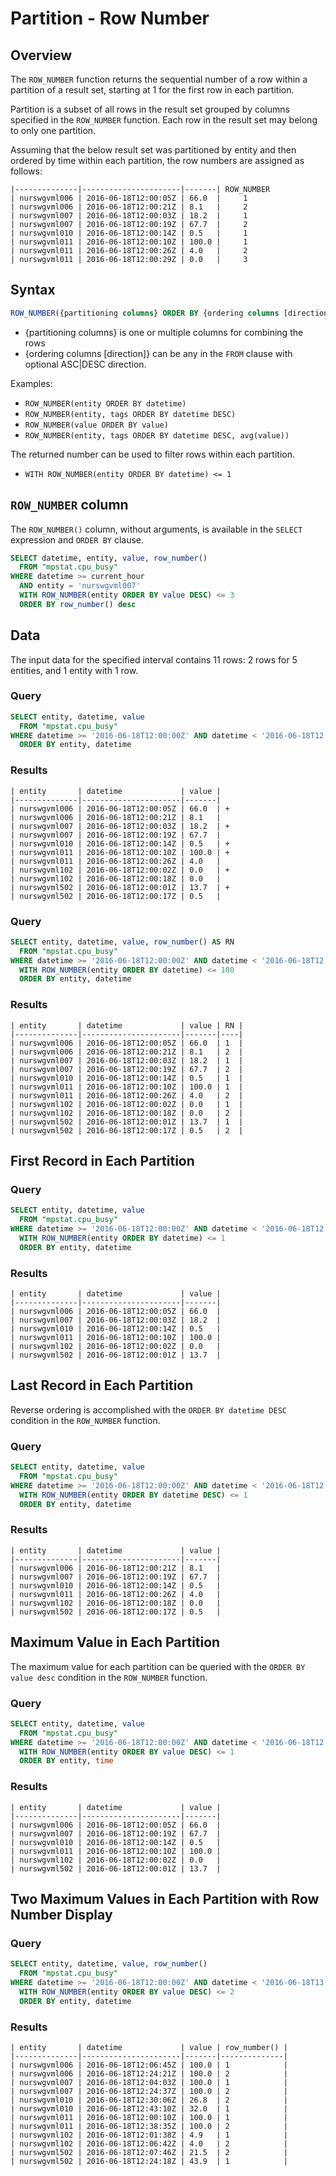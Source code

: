 # Partition - Row Number

## Overview

The `ROW_NUMBER` function returns the sequential number of a row within a partition of a result set, starting at 1 for the first row in each partition.

Partition is a subset of all rows in the result set grouped by columns specified in the `ROW_NUMBER` function. Each row in the result set may belong to only one partition.

Assuming that the below result set was partitioned by entity and then ordered by time within each partition, the row numbers are assigned as follows:

```ls
|--------------|----------------------|-------| ROW_NUMBER
| nurswgvml006 | 2016-06-18T12:00:05Z | 66.0  |     1
| nurswgvml006 | 2016-06-18T12:00:21Z | 8.1   |     2
| nurswgvml007 | 2016-06-18T12:00:03Z | 18.2  |     1
| nurswgvml007 | 2016-06-18T12:00:19Z | 67.7  |     2
| nurswgvml010 | 2016-06-18T12:00:14Z | 0.5   |     1
| nurswgvml011 | 2016-06-18T12:00:10Z | 100.0 |     1
| nurswgvml011 | 2016-06-18T12:00:26Z | 4.0   |     2
| nurswgvml011 | 2016-06-18T12:00:29Z | 0.0   |     3
```

## Syntax

```sql
ROW_NUMBER({partitioning columns} ORDER BY {ordering columns [direction]})
```

* {partitioning columns} is one or multiple columns for combining the rows
* {ordering columns [direction]} can be any in the `FROM` clause with optional ASC|DESC direction.

Examples:

* `ROW_NUMBER(entity ORDER BY datetime)`
* `ROW_NUMBER(entity, tags ORDER BY datetime DESC)`
* `ROW_NUMBER(value ORDER BY value)`
* `ROW_NUMBER(entity, tags ORDER BY datetime DESC, avg(value))`

 The returned number can be used to filter rows within each partition.

* `WITH ROW_NUMBER(entity ORDER BY datetime) <= 1`

## `ROW_NUMBER` column

The `ROW_NUMBER()` column, without arguments, is available in the `SELECT` expression and `ORDER BY` clause.

```sql
SELECT datetime, entity, value, row_number()
  FROM "mpstat.cpu_busy"
WHERE datetime >= current_hour
  AND entity = 'nurswgvml007'
  WITH ROW_NUMBER(entity ORDER BY value DESC) <= 3
  ORDER BY row_number() desc
```

## Data

The input data for the specified interval contains 11 rows: 2 rows for 5 entities, and 1 entity with 1 row.

### Query

```sql
SELECT entity, datetime, value
  FROM "mpstat.cpu_busy"
WHERE datetime >= '2016-06-18T12:00:00Z' AND datetime < '2016-06-18T12:00:30Z'
  ORDER BY entity, datetime
```

### Results

```ls
| entity       | datetime             | value |
|--------------|----------------------|-------|
| nurswgvml006 | 2016-06-18T12:00:05Z | 66.0  | +
| nurswgvml006 | 2016-06-18T12:00:21Z | 8.1   |
| nurswgvml007 | 2016-06-18T12:00:03Z | 18.2  | +
| nurswgvml007 | 2016-06-18T12:00:19Z | 67.7  |
| nurswgvml010 | 2016-06-18T12:00:14Z | 0.5   | +
| nurswgvml011 | 2016-06-18T12:00:10Z | 100.0 | +
| nurswgvml011 | 2016-06-18T12:00:26Z | 4.0   |
| nurswgvml102 | 2016-06-18T12:00:02Z | 0.0   | +
| nurswgvml102 | 2016-06-18T12:00:18Z | 0.0   |
| nurswgvml502 | 2016-06-18T12:00:01Z | 13.7  | +
| nurswgvml502 | 2016-06-18T12:00:17Z | 0.5   |
```

### Query

```sql
SELECT entity, datetime, value, row_number() AS RN
  FROM "mpstat.cpu_busy"
WHERE datetime >= '2016-06-18T12:00:00Z' AND datetime < '2016-06-18T12:00:30Z'
  WITH ROW_NUMBER(entity ORDER BY datetime) <= 100
  ORDER BY entity, datetime
```

### Results

```ls
| entity       | datetime             | value | RN |
|--------------|----------------------|-------|----|
| nurswgvml006 | 2016-06-18T12:00:05Z | 66.0  | 1  |
| nurswgvml006 | 2016-06-18T12:00:21Z | 8.1   | 2  |
| nurswgvml007 | 2016-06-18T12:00:03Z | 18.2  | 1  |
| nurswgvml007 | 2016-06-18T12:00:19Z | 67.7  | 2  |
| nurswgvml010 | 2016-06-18T12:00:14Z | 0.5   | 1  |
| nurswgvml011 | 2016-06-18T12:00:10Z | 100.0 | 1  |
| nurswgvml011 | 2016-06-18T12:00:26Z | 4.0   | 2  |
| nurswgvml102 | 2016-06-18T12:00:02Z | 0.0   | 1  |
| nurswgvml102 | 2016-06-18T12:00:18Z | 0.0   | 2  |
| nurswgvml502 | 2016-06-18T12:00:01Z | 13.7  | 1  |
| nurswgvml502 | 2016-06-18T12:00:17Z | 0.5   | 2  |
```

## First Record in Each Partition

### Query

```sql
SELECT entity, datetime, value
  FROM "mpstat.cpu_busy"
WHERE datetime >= '2016-06-18T12:00:00Z' AND datetime < '2016-06-18T12:00:30Z'
  WITH ROW_NUMBER(entity ORDER BY datetime) <= 1
  ORDER BY entity, datetime
```

### Results

```ls
| entity       | datetime             | value |
|--------------|----------------------|-------|
| nurswgvml006 | 2016-06-18T12:00:05Z | 66.0  |
| nurswgvml007 | 2016-06-18T12:00:03Z | 18.2  |
| nurswgvml010 | 2016-06-18T12:00:14Z | 0.5   |
| nurswgvml011 | 2016-06-18T12:00:10Z | 100.0 |
| nurswgvml102 | 2016-06-18T12:00:02Z | 0.0   |
| nurswgvml502 | 2016-06-18T12:00:01Z | 13.7  |
```

## Last Record in Each Partition

Reverse ordering is accomplished with the `ORDER BY datetime DESC` condition in the `ROW_NUMBER` function.

### Query

```sql
SELECT entity, datetime, value
  FROM "mpstat.cpu_busy"
WHERE datetime >= '2016-06-18T12:00:00Z' AND datetime < '2016-06-18T12:00:30Z'
  WITH ROW_NUMBER(entity ORDER BY datetime DESC) <= 1
  ORDER BY entity, datetime
```

### Results

```ls
| entity       | datetime             | value |
|--------------|----------------------|-------|
| nurswgvml006 | 2016-06-18T12:00:21Z | 8.1   |
| nurswgvml007 | 2016-06-18T12:00:19Z | 67.7  |
| nurswgvml010 | 2016-06-18T12:00:14Z | 0.5   |
| nurswgvml011 | 2016-06-18T12:00:26Z | 4.0   |
| nurswgvml102 | 2016-06-18T12:00:18Z | 0.0   |
| nurswgvml502 | 2016-06-18T12:00:17Z | 0.5   |
```

## Maximum Value in Each Partition

The maximum value for each partition can be queried with the `ORDER BY value desc` condition in the `ROW_NUMBER` function.

### Query

```sql
SELECT entity, datetime, value
  FROM "mpstat.cpu_busy"
WHERE datetime >= '2016-06-18T12:00:00Z' AND datetime < '2016-06-18T12:00:30Z'
  WITH ROW_NUMBER(entity ORDER BY value DESC) <= 1
  ORDER BY entity, time
```

### Results

```ls
| entity       | datetime             | value |
|--------------|----------------------|-------|
| nurswgvml006 | 2016-06-18T12:00:05Z | 66.0  |
| nurswgvml007 | 2016-06-18T12:00:19Z | 67.7  |
| nurswgvml010 | 2016-06-18T12:00:14Z | 0.5   |
| nurswgvml011 | 2016-06-18T12:00:10Z | 100.0 |
| nurswgvml102 | 2016-06-18T12:00:02Z | 0.0   |
| nurswgvml502 | 2016-06-18T12:00:01Z | 13.7  |
```

## Two Maximum Values in Each Partition with Row Number Display

### Query

```sql
SELECT entity, datetime, value, row_number()
  FROM "mpstat.cpu_busy"
WHERE datetime >= '2016-06-18T12:00:00Z' AND datetime < '2016-06-18T13:00:00Z'
  WITH ROW_NUMBER(entity ORDER BY value DESC) <= 2
  ORDER BY entity, datetime
```

### Results

```ls
| entity       | datetime             | value | row_number() |
|--------------|----------------------|-------|--------------|
| nurswgvml006 | 2016-06-18T12:06:45Z | 100.0 | 1            |
| nurswgvml006 | 2016-06-18T12:24:21Z | 100.0 | 2            |
| nurswgvml007 | 2016-06-18T12:04:03Z | 100.0 | 1            |
| nurswgvml007 | 2016-06-18T12:24:37Z | 100.0 | 2            |
| nurswgvml010 | 2016-06-18T12:30:06Z | 26.8  | 2            |
| nurswgvml010 | 2016-06-18T12:43:10Z | 32.0  | 1            |
| nurswgvml011 | 2016-06-18T12:00:10Z | 100.0 | 1            |
| nurswgvml011 | 2016-06-18T12:38:35Z | 100.0 | 2            |
| nurswgvml102 | 2016-06-18T12:01:38Z | 4.9   | 1            |
| nurswgvml102 | 2016-06-18T12:06:42Z | 4.0   | 2            |
| nurswgvml502 | 2016-06-18T12:07:46Z | 21.5  | 2            |
| nurswgvml502 | 2016-06-18T12:24:18Z | 43.9  | 1            |
```
